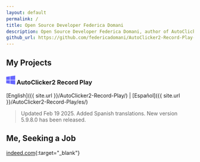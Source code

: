 ```yaml
---
layout: default
permalink: /
title: Open Source Developer Federica Domani
description: Open Source Developer Federica Domani, author of AutoClicker2 Record Play
github_url: https://github.com/federicadomani/AutoClicker2-Record-Play-The-Lists-Of-Mouse-Clicks
---
```




## My Projects

### ![Windows](./windows.svg) AutoClicker2 Record Play

[English]({{ site.url }}/AutoClicker2-Record-Play/) | [Español]({{ site.url }}/AutoClicker2-Record-Play/es/)

> Updated Feb 19 2025. Added Spanish translations. New version 5.9.8.0 has been released.

## Me, Seeking a Job

[indeed.com](https://profile.indeed.com/p/federicad-l6l6w6d){:target="_blank"}
